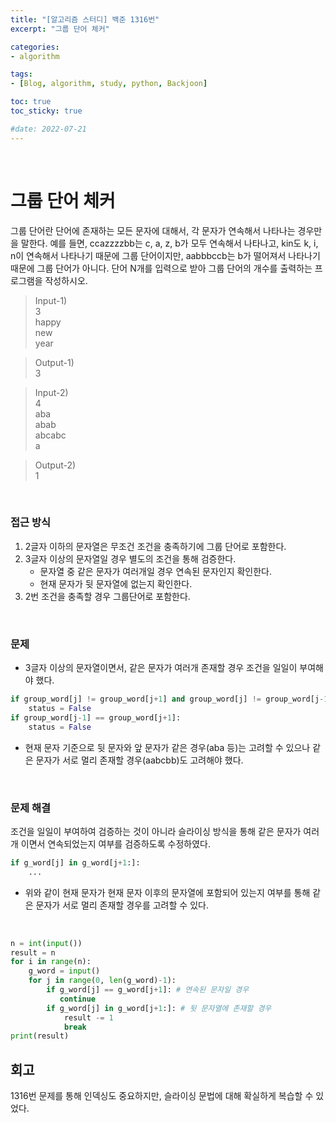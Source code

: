 ```yaml
--- 
title: "[알고리즘 스터디] 백준 1316번" 
excerpt: "그룹 단어 체커" 

categories: 
- algorithm

tags: 
- [Blog, algorithm, study, python, Backjoon]

toc: true
toc_sticky: true

#date: 2022-07-21
--- 
```


<br>

# 그룹 단어 체커
그룹 단어란 단어에 존재하는 모든 문자에 대해서, 각 문자가 연속해서 나타나는 경우만을 말한다. 예를 들면, ccazzzzbb는 c, a, z, b가 모두 연속해서 나타나고, kin도 k, i, n이 연속해서 나타나기 때문에 그룹 단어이지만, aabbbccb는 b가 떨어져서 나타나기 때문에 그룹 단어가 아니다. 단어 N개를 입력으로 받아 그룹 단어의 개수를 출력하는 프로그램을 작성하시오.

> Input-1) <br>
3 <br>
happy <br>
new <br>
year <br>

> Output-1) <br>
3

> Input-2) <br>
4 <br>
aba <br>
abab <br>
abcabc <br>
a

> Output-2) <br>
1

<br>

### 접근 방식
1. 2글자 이하의 문자열은 무조건 조건을 충족하기에 그룹 단어로 포함한다.
2. 3글자 이상의 문자열일 경우 별도의 조건을 통해 검증한다.
    - 문자열 중 같은 문자가 여러개일 경우 연속된 문자인지 확인한다.
    - 현재 문자가 뒷 문자열에 없는지 확인한다.
3. 2번 조건을 충족할 경우 그룹단어로 포함한다.

<br>

### 문제
- 3글자 이상의 문자열이면서, 같은 문자가 여러개 존재할 경우 조건을 일일이 부여해야 했다.

```python
if group_word[j] != group_word[j+1] and group_word[j] != group_word[j-1]:
    status = False
if group_word[j-1] == group_word[j+1]:
    status = False
```
- 현재 문자 기준으로 뒷 문자와 앞 문자가 같은 경우(aba 등)는 고려할 수 있으나 같은 문자가 서로 멀리 존재할 경우(aabcbb)도 고려해야 했다.

<br>

### 문제 해결
조건을 일일이 부여하여 검증하는 것이 아니라 슬라이싱 방식을 통해 같은 문자가 여러개 이면서 연속되었는지 여부를 검증하도록 수정하였다.

```python
if g_word[j] in g_word[j+1:]:
    ...
```
- 위와 같이 현재 문자가 현재 문자 이후의 문자열에 포함되어 있는지 여부를 통해 같은 문자가 서로 멀리 존재할 경우를 고려할 수 있다.

<br>

```python
n = int(input())
result = n
for i in range(n):
    g_word = input()
    for j in range(0, len(g_word)-1):
        if g_word[j] == g_word[j+1]: # 연속된 문자일 경우
           continue
        if g_word[j] in g_word[j+1:]: # 뒷 문자열에 존재할 경우
            result -= 1
            break
print(result)
```

## 회고
 1316번 문제를 통해 인덱싱도 중요하지만, 슬라이싱 문법에 대해 확실하게 복습할 수 있었다.
